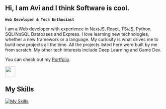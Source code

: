 ## Hi, I am Avi and I think Software is cool.

**`Web Developer & Tech Enthusiast`**

I am a Web developer with experience in NextJS, React, TS/JS, Python, SQL/NoSQL Databases and Express. I love learning new technologies, whether a new framework or a language. My curiosity is what drives me to build new projects all the time. All the projects listed here were built by me from scratch. My other tech interests include Deep Learning and Game Dev. 

You can check out my [Portfolio](https://portfolio-y4l1.vercel.app/).


<img height="32" width="32" src="[https://unpkg.com/simple-icons@v13/icons/linkedin.svg](https://custom-icon-badges.demolab.com/badge/custom-badge-blue.svg?logo=paintbrush&logoColor=white)" />

## My Skills
[![My Skills](https://skillicons.dev/icons?i=js,ts,python,react,vue,prisma,git,github,gitlab,bash,next,html,css,express,nodejs,mongodb,postgres,mysql&perline=6)](https://skillicons.dev)

